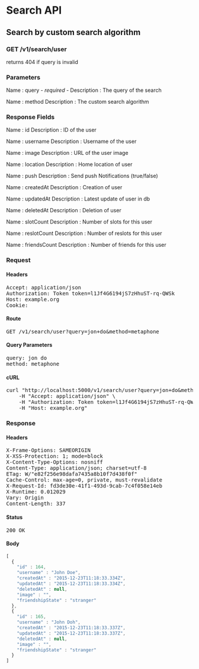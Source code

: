 # Search API

## Search by custom search algorithm

### GET /v1/search/user

returns 404 if query is invalid



### Parameters

Name : query *- required -*
Description : The query of the search

Name : method
Description : The custom search algorithm


### Response Fields

Name : id
Description : ID of the user

Name : username
Description : Username of the user

Name : image
Description : URL of the user image

Name : location
Description : Home location of user

Name : push
Description : Send push Notifications (true/false)

Name : createdAt
Description : Creation of user

Name : updatedAt
Description : Latest update of user in db

Name : deletedAt
Description : Deletion of user

Name : slotCount
Description : Number of slots for this user

Name : reslotCount
Description : Number of reslots for this user

Name : friendsCount
Description : Number of friends for this user

### Request

#### Headers

<pre>Accept: application/json
Authorization: Token token=l1Jf4G6194jS7zHhuST-rq-QWSk
Host: example.org
Cookie: </pre>

#### Route

<pre>GET /v1/search/user?query=jon+do&amp;method=metaphone</pre>

#### Query Parameters

<pre>query: jon do
method: metaphone</pre>

#### cURL

<pre class="request">curl &quot;http://localhost:5000/v1/search/user?query=jon+do&amp;method=metaphone&quot; -X GET \
	-H &quot;Accept: application/json&quot; \
	-H &quot;Authorization: Token token=l1Jf4G6194jS7zHhuST-rq-QWSk&quot; \
	-H &quot;Host: example.org&quot;</pre>

### Response

#### Headers

<pre>X-Frame-Options: SAMEORIGIN
X-XSS-Protection: 1; mode=block
X-Content-Type-Options: nosniff
Content-Type: application/json; charset=utf-8
ETag: W/&quot;e82f256e98dafa7435a8b10f7d438f0f&quot;
Cache-Control: max-age=0, private, must-revalidate
X-Request-Id: fd3de30e-41f1-493d-9cab-7c4f058e14eb
X-Runtime: 0.012029
Vary: Origin
Content-Length: 337</pre>

#### Status

<pre>200 OK</pre>

#### Body

```javascript
[
  {
    "id" : 164,
    "username" : "John Doe",
    "createdAt" : "2015-12-23T11:18:33.334Z",
    "updatedAt" : "2015-12-23T11:18:33.334Z",
    "deletedAt" : null,
    "image" : "",
    "friendshipState" : "stranger"
  },
  {
    "id" : 165,
    "username" : "John Doh",
    "createdAt" : "2015-12-23T11:18:33.337Z",
    "updatedAt" : "2015-12-23T11:18:33.337Z",
    "deletedAt" : null,
    "image" : "",
    "friendshipState" : "stranger"
  }
]
```
